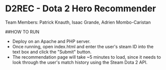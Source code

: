 D2REC - Dota 2 Hero Recommender
==============


Team Members: Patrick Knauth, Isaac Grande, Adrien Mombo-Caristan


##HOW TO RUN

- Deploy on an Apache and PHP server.
- Once running, open index.html and enter the user's steam ID into the text box and click the "Submit" button.
- The recommendation page will take ~5 minutes to load, since it needs to look through the user's match history using the Steam Dota 2 API.
